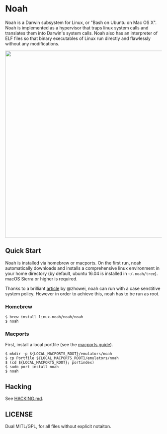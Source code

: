 # Noah

Noah is a Darwin subsystem for Linux, or "Bash on Ubuntu on Mac OS X". Noah is implemented as a hypervisor that traps linux system calls and translates them into Darwin's system calls. Noah also has an interpreter of ELF files so that binary executables of Linux run directly and flawlessly without any modifications.

<img src="https://github.com/linux-noah/noah/blob/master/images/screenshot.png" width="600">

## Quick Start

Noah is installed via homebrew or macports. On the first run, noah automatically downloads and installs a comprehensive linux environment in your home directory (by default, ubuntu 16.04 is installed in `~/.noah/tree`).
macOS Sierra or higher is required.

Thanks to a brilliant [article](https://worthdoingbadly.com/casesensitive-iossim/) by @zhowei, noah can run with a case senstitive system policy. However in order to achieve this, noah has to be run as root.

### Homebrew

```console
$ brew install linux-noah/noah/noah
$ noah
```
### Macports
First, install a local portfile (see the [macports guide](https://guide.macports.org/chunked/development.local-repositories.html)).

```console
$ mkdir -p ${LOCAL_MACPORTS_ROOT}/emulators/noah
$ cp Portfile ${LOCAL_MACPORTS_ROOT}/emulators/noah
$ (cd ${LOCAL_MACPORTS_ROOT}; portindex)
$ sudo port install noah
$ noah
```

## Hacking

See [HACKING.md](HACKING.md).

## LICENSE

Dual MITL/GPL, for all files without explicit notaiton.
